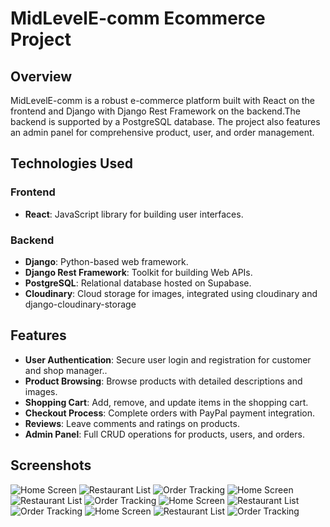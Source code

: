 # MidLevelE-comm  Ecommerce Project

## Overview

MidLevelE-comm  is a robust e-commerce platform built with React on the frontend and Django with Django Rest Framework on the backend.The backend is supported by a PostgreSQL database. The project also features an admin panel for comprehensive product, user, and order management.

## Technologies Used

### Frontend

- **React**: JavaScript library for building user interfaces.


### Backend

- **Django**: Python-based web framework.
- **Django Rest Framework**: Toolkit for building Web APIs.
- **PostgreSQL**: Relational database hosted on Supabase.
- **Cloudinary**: Cloud storage for images, integrated using cloudinary and django-cloudinary-storage

## Features

- **User Authentication**: Secure user login and registration for customer and shop manager..
- **Product Browsing**: Browse products with detailed descriptions and images.
- **Shopping Cart**:  Add, remove, and update items in the shopping cart.
- **Checkout Process**:  Complete orders with PayPal payment integration.
- **Reviews**:  Leave comments and ratings on products.
- **Admin Panel**: Full CRUD operations for products, users, and orders.
## Screenshots

![Home Screen](images/1.png)
![Restaurant List](images/2.png)
![Order Tracking](images/3.png)
![Home Screen](images/4.png)
![Restaurant List](images/5.png)
![Order Tracking](images/6.png)
![Home Screen](images/7.png)
![Restaurant List](images/8.png)
![Order Tracking](images/9.png)
![Home Screen](images/10.png)
![Restaurant List](images/11.png)
![Order Tracking](images/12.png)
